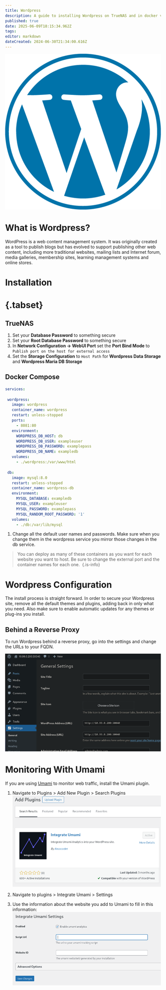 ```yaml
---
title: Wordpress
description: A guide to installing Wordpress on TrueNAS and in docker via compose
published: true
date: 2025-06-09T18:15:34.962Z
tags: 
editor: markdown
dateCreated: 2024-06-30T21:34:00.616Z
---
```


![](/wordpress.png)

# What is Wordpress?
WordPress is a web content management system. It was originally created as a tool to publish blogs but has evolved to support publishing other web content, including more traditional websites, mailing lists and Internet forum, media galleries, membership sites, learning management systems and online stores.


# Installation
# {.tabset}
## TrueNAS
1. Set your **Database Password** to something secure
1. Set your **Root Database Password** to something secure
1. In **Network Configuration → WebUI Port** set the **Port Bind Mode** to `Publish port on the host for external access`
1. Set the **Storage Configuration** to `Host Path` for **Wordpress Data Storage** and **Wordpress Maria DB Storage**


## Docker Compose

```yaml
services:

 wordpress:
   image: wordpress
   container_name: wordpress
   restart: unless-stopped
   ports:
     - 8081:80
   environment:
     WORDPRESS_DB_HOST: db
     WORDPRESS_DB_USER: exampleuser
     WORDPRESS_DB_PASSWORD: examplepass
     WORDPRESS_DB_NAME: exampledb
   volumes:
     - ./wordpress:/var/www/html

 db:
   image: mysql:8.0
   restart: unless-stopped
   container_name: wordpress-db
   environment:
     MYSQL_DATABASE: exampledb
     MYSQL_USER: exampleuser
     MYSQL_PASSWORD: examplepass
     MYSQL_RANDOM_ROOT_PASSWORD: '1'
   volumes:
     - ./db:/var/lib/mysql
```

1. Change all the default user names and passwords. Make sure when you change them in the wordpress service you mirror those changes in the db service. 
> 
> You can deploy as many of these containers as you want for each website you want to host. Be sure to change the external port and the container names for each one. 
{.is-info}


# Wordpress Configuration

The install process is straight forward. In order to secure your Wordpress site, remove all the default themes and plugins, adding back in only what you need. Also make sure to enable automatic updates for any themes or plug-ins you install. 

## Behind a Reverse Proxy

To run Wordpress behind a reverse proxy, go into the settings and change the URLs to your FQDN.

![](/screenshot_from_2024-12-06_06-58-08.png)

# Monitoring With Umami

If you are using [Umami](/umami) to monitor web traffic, install the Umami plugin. 

1. Navigate to Plugins > Add New Plugin > Search Plugins
![](/screenshot_from_2024-06-30_17-36-45.png)


1. Navigate to plugins > Integrate Umami > Settings
1. Use the information about the website you add to Umami to fill in this information:
![](/screenshot_from_2024-06-30_17-39-35.png)


